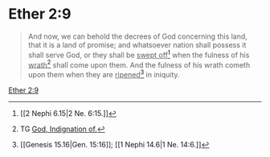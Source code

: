 # Ether 2:9

> And now, we can behold the decrees of God concerning this land, that it is a land of promise; and whatsoever nation shall possess it shall serve God, or they shall be <u>swept off</u>[^a] when the fulness of his <u>wrath</u>[^b] shall come upon them. And the fulness of his wrath cometh upon them when they are <u>ripened</u>[^c] in iniquity.

[Ether 2:9](https://www.churchofjesuschrist.org/study/scriptures/bofm/ether/2?lang=eng&id=p9#p9)


[^a]: [[2 Nephi 6.15|2 Ne. 6:15.]]
[^b]: TG [God, Indignation of.](https://www.churchofjesuschrist.org/study/scriptures/tg/god-indignation-of?lang=eng)
[^c]: [[Genesis 15.16|Gen. 15:16]]; [[1 Nephi 14.6|1 Ne. 14:6.]]
